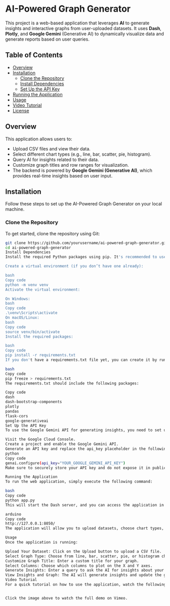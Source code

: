 # AI-Powered Graph Generator

This project is a web-based application that leverages **AI** to generate insights and interactive graphs from user-uploaded datasets. It uses **Dash**, **Plotly**, and **Google Gemini** (Generative AI) to dynamically visualize data and generate reports based on user queries.

## Table of Contents

- [Overview](#overview)
- [Installation](#installation)
  - [Clone the Repository](#clone-the-repository)
  - [Install Dependencies](#install-dependencies)
  - [Set Up the API Key](#set-up-the-api-key)
- [Running the Application](#running-the-application)
- [Usage](#usage)
- [Video Tutorial](#video-tutorial)
- [License](#license)

## Overview

This application allows users to:

- Upload CSV files and view their data.
- Select different chart types (e.g., line, bar, scatter, pie, histogram).
- Query AI for insights related to their data.
- Customize graph titles and row ranges for visualization.
- The backend is powered by **Google Gemini (Generative AI)**, which provides real-time insights based on user input.

## Installation

Follow these steps to set up the AI-Powered Graph Generator on your local machine.

### Clone the Repository

To get started, clone the repository using Git:

```bash
git clone https://github.com/yourusername/ai-powered-graph-generator.git
cd ai-powered-graph-generator
Install Dependencies
Install the required Python packages using pip. It's recommended to use a virtual environment to manage dependencies:

Create a virtual environment (if you don’t have one already):

bash
Copy code
python -m venv venv
Activate the virtual environment:

On Windows:
bash
Copy code
.\venv\Scripts\activate
On macOS/Linux:
bash
Copy code
source venv/bin/activate
Install the required packages:

bash
Copy code
pip install -r requirements.txt
If you don't have a requirements.txt file yet, you can create it by running:

bash
Copy code
pip freeze > requirements.txt
The requirements.txt should include the following packages:

Copy code
dash
dash-bootstrap-components
plotly
pandas
flask-cors
google-generativeai
Set Up the API Key
To use the Google Gemini API for generating insights, you need to set up an API key:

Visit the Google Cloud Console.
Create a project and enable the Google Gemini API.
Generate an API key and replace the api_key placeholder in the following line in app.py:
python
Copy code
genai.configure(api_key="YOUR_GOOGLE_GEMINI_API_KEY")
Make sure to securely store your API key and do not expose it in public repositories.

Running the Application
To run the web application, simply execute the following command:

bash
Copy code
python app.py
This will start the Dash server, and you can access the application in your browser by visiting:

arduino
Copy code
http://127.0.0.1:8050/
The application will allow you to upload datasets, choose chart types, query AI for insights, and view your generated graphs.

Usage
Once the application is running:

Upload Your Dataset: Click on the Upload button to upload a CSV file.
Select Graph Type: Choose from line, bar, scatter, pie, or histogram charts.
Customize Graph Title: Enter a custom title for your graph.
Select Columns: Choose which columns to plot on the X and Y axes.
Generate Insights: Enter a query to ask the AI for insights about your data.
View Insights and Graph: The AI will generate insights and update the graph based on your selections.
Video Tutorial
For a quick tutorial on how to use the application, watch the following video:


Click the image above to watch the full demo on Vimeo.
